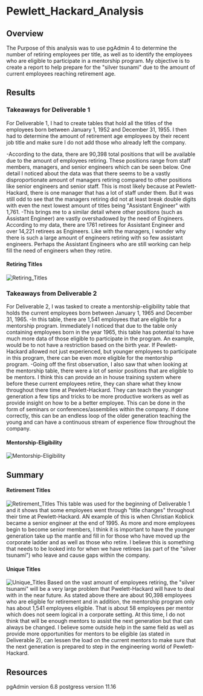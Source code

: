 # Pewlett_Hackard_Analysis

## Overview
The Purpose of this analysis was to use pgAdmin 4 to determine the number of retiring employees per title, as well as to identify the employees who are eligible to participate in a mentorship program. My objective is to create a report to help prepare for the "silver tsunami" due to the amount of current employees reaching retirement age. 

## Results
### Takeaways for Deliverable 1
For Deliverable 1, I had to create tables that hold all the titles of the employees born between January 1, 1952 and December 31, 1955. I then had to determine the amount of retirement age employees by their recent job title and make sure I do not add those who already left the company. 

-According to the data, there are 90,398 total positions that will be available due to the amount of employees retiring. These positions range from staff members, managers, and senior engineers which can be seen below. One detail I noticed about the data was that there seems to be a vastly disproportionate amount of managers retiring compared to other positions like senior engineers and senior staff. This is most likely because at Pewlett-Hackard, there is one manager that has a lot of staff under them. But it was still odd to see that the managers retiring did not at least break double digits with even the next lowest amount of titles being "Assistant Engineer" with 1,761. 
-This brings me to a similar detail where other positions (such as Assistant Engineer) are vastly overshadowed by the need of Engineers. According to my data, there are 1761 retirees for Assistant Engineer and over 14,221 retirees as Engineers. Like with the managers, I wonder why there is such a large amount of engineers retiring with so few assistant engineers. Perhaps the Assistant Engineers who are still working can help fill the need of engineers when they retire.

#### Retiring Titles 
![Retiring_Titles](./Pewlett-Hackard-Analysis/Pewlett-Hackard-Analysis-Folder/retiring_titles.png)

### Takeaways from Deliverable 2
For Deliverable 2, I was tasked to create a mentorship-eligibility table that holds the current employees born between January 1, 1965 and December 31, 1965. 
-In this table, there are 1,541 employees that are eligible for a mentorship program. Immediately I noticed that due to the table only containing employees born in the year 1965, this table has potential to have much more data of those eligible to participate in the program. An example, would be to not have a restriction based on the birth year. If Pewlett-Hackard allowed not just experienced, but younger employees to participate in this program, there can be even more eligible for the mentorship program.
-Going off the first observation, I also saw that when looking at the mentorship table, there were a lot of senior positions that are eligible to be mentors. I think this can provide an in house training system where before these current employees retire, they can share what they know throughout there time at Pewlett-Hackard. They can teach the younger generation a few tips and tricks to be more productive workers as well as provide insight on how to be a better employee. This can be done in the form of seminars or conferences/assemblies within the company. If done correctly, this can be an endless loop of the older generation teaching the young and can have a continuous stream of experience flow throughout the company.  

#### Mentorship-Eligibility 
![Mentorship-Eligibility](./Pewlett-Hackard-Analysis/Pewlett-Hackard-Analysis-Folder/mentorship_eligibility.png)

## Summary
#### Retirement Titles
![Retirement_Titles](./Pewlett-Hackard-Analysis/Pewlett-Hackard-Analysis-Folder/retirement_titles.png)
This table was used for the beginning of Deliverable 1 and it shows that some employees went through "title changes" throughout their time at Pewlett-Hackard. AN example of this is when Christian Koblick became a senior engineer at the end of 1995. As more and more employees begin to become senior members, I think it is important to have the younger generation take up the mantle and fill in for those who have moved up the corporate ladder and as well as those who retire. I believe this is something that needs to be looked into for when we have retirees (as part of the "silver tsunami") who leave and cause gaps within the company. 

#### Unique Titles
![Unique_Titles](./Pewlett-Hackard-Analysis/Pewlett-Hackard-Analysis-Folder/unique_titles.png)
Based on the vast amount of employees retiring, the "silver tsunami" will be a very large problem that Pwelett-Hackard will have to deal with in the near future. As stated above there are about 90,398 employees who are eligible for retirement and in addition, the mentorship program only has about 1,541 employees eligible. That is about 58 employees per mentor which does not seem logical in a corporate setting. At this time, I do not think that will be enough mentors to assist the next generation but that can always be changed. I believe some outside help in the same field as well as provide more opportunities for mentors to be eligible (as stated in Deliverable 2), can lessen the load on the current mentors to make sure that the next generation is prepared to step in the engineering world of Pewlett-Hackard. 

## Resources
pgAdmin version 6.8
postgress version 11.16 
